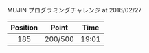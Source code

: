 MUJIN プログラミングチャレンジ at 2016/02/27

| Position | Point | Time |
|:---:|:---:|:---:|
| 185 | 200/500 | 19:01 |
